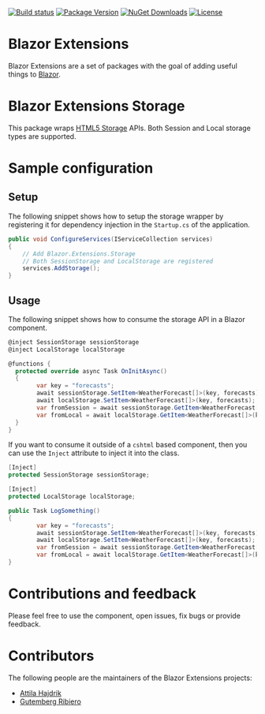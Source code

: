 [![Build status](https://dotnet-ci.visualstudio.com/DotnetCI/_apis/build/status/Blazor-Extensions-Storage-CI?branch=master)](https://dotnet-ci.visualstudio.com/DotnetCI/_build/latest?definitionId=12&branch=master)
[![Package Version](https://img.shields.io/nuget/v/Blazor.Extensions.Storage.svg)](https://www.nuget.org/packages/Blazor.Extensions.Storage)
[![NuGet Downloads](https://img.shields.io/nuget/dt/Blazor.Extensions.Storage.svg)](https://www.nuget.org/packages/Blazor.Extensions.Storage)
[![License](https://img.shields.io/github/license/BlazorExtensions/Storage.svg)](https://github.com/BlazorExtensions/Storage/blob/master/LICENSE)

# Blazor Extensions

Blazor Extensions are a set of packages with the goal of adding useful things to [Blazor](https://blazor.net).

# Blazor Extensions Storage

This package wraps [HTML5 Storage](https://developer.mozilla.org/en-US/docs/Web/API/Storage) APIs. Both Session and Local storage types are supported.

# Sample configuration

## Setup

The following snippet shows how to setup the storage wrapper by registering it for dependency injection in the ```Startup.cs``` of the application.

```c#
public void ConfigureServices(IServiceCollection services)
{
    // Add Blazor.Extensions.Storage
    // Both SessionStorage and LocalStorage are registered
    services.AddStorage();
}
```

## Usage

The following snippet shows how to consume the storage API in a Blazor component.

```c#
@inject SessionStorage sessionStorage
@inject LocalStorage localStorage

@functions {
  protected override async Task OnInitAsync()
  {
        var key = "forecasts";
        await sessionStorage.SetItem<WeatherForecast[]>(key, forecasts);
        await localStorage.SetItem<WeatherForecast[]>(key, forecasts);
        var fromSession = await sessionStorage.GetItem<WeatherForecast[]>(key);
        var fromLocal = await localStorage.GetItem<WeatherForecast[]>(key);
  }
}
```

If you want to consume it outside of a ```cshtml``` based component, then you can use the ```Inject``` attribute to inject it into the class.

```c#
[Inject]
protected SessionStorage sessionStorage;

[Inject]
protected LocalStorage localStorage;

public Task LogSomething()
{
        var key = "forecasts";
        await sessionStorage.SetItem<WeatherForecast[]>(key, forecasts);
        await localStorage.SetItem<WeatherForecast[]>(key, forecasts);
        var fromSession = await sessionStorage.GetItem<WeatherForecast[]>(key);
        var fromLocal = await localStorage.GetItem<WeatherForecast[]>(key);
}
```

# Contributions and feedback

Please feel free to use the component, open issues, fix bugs or provide feedback.

# Contributors

The following people are the maintainers of the Blazor Extensions projects:

- [Attila Hajdrik](https://github.com/attilah)
- [Gutemberg Ribiero](https://github.com/galvesribeiro)
